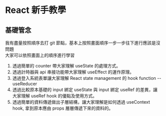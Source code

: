 # React 新手教學
## 基礎管念  
我有盡量按照順序去打 git 節點，基本上按照畫面順序一步一步往下進行應該是沒問題  
大家可以依照畫面上的順序進行學習  

1. 透過簡單的 counter 帶大家理解 useState 的處理方式。
2. 透過計時器與 api 串接功能帶大家理解 useEffect 的運作原理。
3. 透過登入系統表單讓大家理解 React state management 的 hook function --useReducer
4. 透過比較原本基礎的 input 綁定 useState 與 input 綁定 useRef 的差異，讓大家理解 useRef hook 的優點及使用方式。
5. 透過簡單的資料傳遞做出子層結構，讓大家理解是如何透過 useContext hook, 拿到原本應由 props 層層傳遞下來的資料的。
